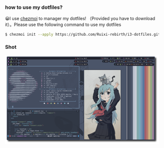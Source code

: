 ### how to use my dotfiles?

😀I use [chezmoi](https://github.com/twpayne/chezmoi) to manager my dotfiles! （Provided you have to download it）。Please use the following command to use my dotfiles
```bash
$ chezmoi init --apply https://github.com/Ruixi-rebirth/i3-dotfiles.git
```

### Shot
![](./des.png)
